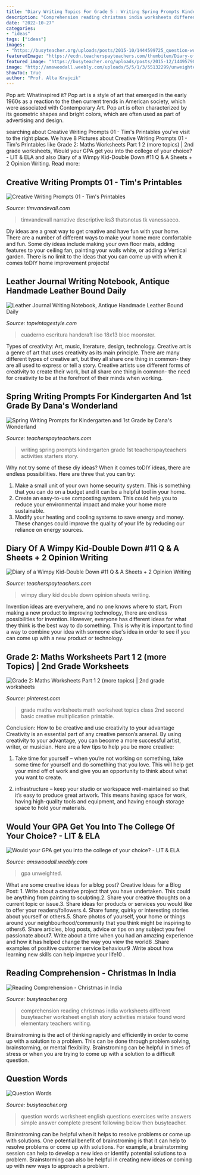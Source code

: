 ```yaml
---
title: "Diary Writing Topics For Grade 5 : Writing Spring Prompts Kindergarten Grade 1st Teacherspayteachers Activities Starters Story"
description: "Comprehension reading christmas india worksheets different busyteacher worksheet english story activities mistake found word elementary teachers writing"
date: "2022-10-27"
categories:
- "ideas"
tags: ["ideas"]
images:
- "https://busyteacher.org/uploads/posts/2015-10/1444599725_question-words.png"
featuredImage: "https://ecdn.teacherspayteachers.com/thumbitem/Diary-of-a-Wimpy-Kid-Double-Down-11-Q-A-Sheets-2-Opinion-Writing-2886264-1541763587/original-2886264-3.jpg"
featured_image: "https://busyteacher.org/uploads/posts/2015-12/1449579076_07-06-03-136-s.png"
image: "http://amswoodall.weebly.com/uploads/5/5/1/3/55132299/unweighted-gpa.png"
ShowToc: true
author: "Prof. Alta Krajcik"
---
```



Pop art: Whatinspired it?
Pop art is a style of art that emerged in the early 1960s as a reaction to the then current trends in American society, which were associated with Contemporary Art. Pop art is often characterized by its geometric shapes and bright colors, which are often used as part of advertising and design.

	

		
searching about Creative Writing Prompts 01 - Tim&#039;s Printables you've visit to the right place. We have 8 Pictures about Creative Writing Prompts 01 - Tim&#039;s Printables like Grade 2: Maths Worksheets Part 1 2 (more topics) | 2nd grade worksheets, Would your GPA get you into the college of your choice? - LIT &amp; ELA and also Diary of a Wimpy Kid-Double Down #11 Q &amp; A Sheets + 2 Opinion Writing. Read more:
		
    
## Creative Writing Prompts 01 - Tim&#039;s Printables

<img loading=lazy src="https://www.timvandevall.com/wp-content/uploads/Creative-Writing-Prompts-Printable.jpg" onerror="this.onerror=null;this.src='https://tse4.mm.bing.net/th?id=OIP.6OVQynWHtv6lRj-UO7jTugHaJm&amp;pid=15.1';" alt="Creative Writing Prompts 01 - Tim&#039;s Printables">

_Source: timvandevall.com_

>timvandevall narrative descriptive ks3 thatsnotus tk vanessaeco. 

	

Diy ideas are a great way to get creative and have fun with your home. There are a number of different ways to make your home more comfortable and fun. Some diy ideas include making your own floor mats, adding features to your ceiling fan, painting your walls white, or adding a Vertical garden. There is no limit to the ideas that you can come up with when it comes toDIY home improvement projects!

    
## Leather Journal Writing Notebook, Antique Handmade Leather Bound Daily

<img loading=lazy src="http://ecx.images-amazon.com/images/I/91MyiRWOpvL._SR600.jpg" onerror="this.onerror=null;this.src='https://tse1.mm.bing.net/th?id=OIP.BFphnV-E_8kR6bO3EYsvfQHaHa&amp;pid=15.1';" alt="Leather Journal Writing Notebook, Antique Handmade Leather Bound Daily">

_Source: topvintagestyle.com_

>cuaderno escritura handcraft liso 18x13 bloc moonster. 

	

Types of creativity: Art, music, literature, design, technology.
Creative art is a genre of art that uses creativity as its main principle. There are many different types of creative art, but they all share one thing in common- they are all used to express or tell a story. Creative artists use different forms of creativity to create their work, but all share one thing in common- the need for creativity to be at the forefront of their minds when working.

    
## Spring Writing Prompts For Kindergarten And 1st Grade By Dana&#039;s Wonderland

<img loading=lazy src="https://ecdn.teacherspayteachers.com/thumbitem/Spring-Writing-Prompts-for-Kindergarten-and-1st-Grade-3610017-1518546695/original-3610017-4.jpg" onerror="this.onerror=null;this.src='https://tse1.mm.bing.net/th?id=OIP.H7-zeXr8Voyfj-4ColwU5QAAAA&amp;pid=15.1';" alt="Spring Writing Prompts for Kindergarten and 1st Grade by Dana&#039;s Wonderland">

_Source: teacherspayteachers.com_

>writing spring prompts kindergarten grade 1st teacherspayteachers activities starters story. 

	

Why not try some of these diy ideas?
When it comes toDIY ideas, there are endless possibilities. Here are three that you can try: 
1) Make a small unit of your own home security system. This is something that you can do on a budget and it can be a helpful tool in your home.
2) Create an easy-to-use composting system. This could help you to reduce your environmental impact and make your home more sustainable.
3) Modify your heating and cooling systems to save energy and money. These changes could improve the quality of your life by reducing our reliance on energy sources.

    
## Diary Of A Wimpy Kid-Double Down #11 Q &amp; A Sheets + 2 Opinion Writing

<img loading=lazy src="https://ecdn.teacherspayteachers.com/thumbitem/Diary-of-a-Wimpy-Kid-Double-Down-11-Q-A-Sheets-2-Opinion-Writing-2886264-1541763587/original-2886264-3.jpg" onerror="this.onerror=null;this.src='https://tse3.mm.bing.net/th?id=OIP.Z-XhVQw8jvqCL2jlH6RhJAAAAA&amp;pid=15.1';" alt="Diary of a Wimpy Kid-Double Down #11 Q &amp; A Sheets + 2 Opinion Writing">

_Source: teacherspayteachers.com_

>wimpy diary kid double down opinion sheets writing. 

	

Invention ideas are everywhere, and no one knows where to start. From making a new product to improving technology, there are endless possibilities for invention. However, everyone has different ideas for what they think is the best way to do something. This is why it is important to find a way to combine your idea with someone else's idea in order to see if you can come up with a new product or technology.

    
## Grade 2: Maths Worksheets Part 1 2 (more Topics) | 2nd Grade Worksheets

<img loading=lazy src="https://i.pinimg.com/736x/9b/a0/20/9ba02012696c7784b66ba63782aa44a4--grade--math-worksheets-grade--maths.jpg" onerror="this.onerror=null;this.src='https://tse3.mm.bing.net/th?id=OIP.GZA93PIuncWojgub2vMkLAAAAA&amp;pid=15.1';" alt="Grade 2: Maths Worksheets Part 1 2 (more topics) | 2nd grade worksheets">

_Source: pinterest.com_

>grade maths worksheets math worksheet topics class 2nd second basic creative multiplication printable. 

	

Conclusion: How to be creative and use creativity to your advantage
Creativity is an essential part of any creative person’s arsenal. By using creativity to your advantage, you can become a more successful artist, writer, or musician. Here are a few tips to help you be more creative:
1. Take time for yourself – when you’re not working on something, take some time for yourself and do something that you love. This will help get your mind off of work and give you an opportunity to think about what you want to create.

2. infrastructure – keep your studio or workspace well-maintained so that it’s easy to produce great artwork. This means having space for work, having high-quality tools and equipment, and having enough storage space to hold your materials.


    
## Would Your GPA Get You Into The College Of Your Choice? - LIT &amp; ELA

<img loading=lazy src="http://amswoodall.weebly.com/uploads/5/5/1/3/55132299/unweighted-gpa.png" onerror="this.onerror=null;this.src='https://tse3.mm.bing.net/th?id=OIP.FRCxi0IP3h6WW0gc494ICgHaEE&amp;pid=15.1';" alt="Would your GPA get you into the college of your choice? - LIT &amp; ELA">

_Source: amswoodall.weebly.com_

>gpa unweighted. 

	

What are some creative ideas for a blog post?
Creative Ideas for a Blog Post: 1. Write about a creative project that you have undertaken. This could be anything from painting to sculpting.2. Share your creative thoughts on a current topic or issue.3. Share ideas for products or services you would like to offer your readers/followers.4. Share funny, quirky or interesting stories about yourself or others.5. Share photos of yourself, your home or things around your neighbourhood/community that you think might be inspiring to others6. Share articles, blog posts, advice or tips on any subject you feel passionate about7. Write about a time when you had an amazing experience and how it has helped change the way you view the world8 .Share examples of positive customer service behaviour9 .Write about how learning new skills can help improve your life10 .

    
## Reading Comprehension - Christmas In India

<img loading=lazy src="https://busyteacher.org/uploads/posts/2015-12/1449579076_07-06-03-136-s.png" onerror="this.onerror=null;this.src='https://tse2.mm.bing.net/th?id=OIP.BgGZSQs6_kBNFIWctoX4dQHaKe&amp;pid=15.1';" alt="Reading Comprehension - Christmas in India">

_Source: busyteacher.org_

>comprehension reading christmas india worksheets different busyteacher worksheet english story activities mistake found word elementary teachers writing. 

	

Brainstroming is the act of thinking rapidly and efficiently in order to come up with a solution to a problem. This can be done through problem solving, brainstorming, or mental flexibility. Brainstroming can be helpful in times of stress or when you are trying to come up with a solution to a difficult question.

    
## Question Words

<img loading=lazy src="https://busyteacher.org/uploads/posts/2015-10/1444599725_question-words.png" onerror="this.onerror=null;this.src='https://tse4.mm.bing.net/th?id=OIP.aussnqBBUtDyWFYgsny0pgHaKe&amp;pid=15.1';" alt="Question Words">

_Source: busyteacher.org_

>question words worksheet english questions exercises write answers simple answer complete present following below then busyteacher. 

	

Brainstroming can be helpful when it helps to resolve problems or come up with solutions.
One potential benefit of brainstroming is that it can help to resolve problems or come up with solutions. For example, a brainstorming session can help to develop a new idea or identify potential solutions to a problem. Brainstorming can also be helpful in creating new ideas or coming up with new ways to approach a problem.

